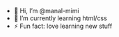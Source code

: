 - 👋 Hi, I’m @manal-mimi
- 🌱 I’m currently learning html/css
- ⚡ Fun fact: love learning new stuff

<!---
manal-mimi/manal-mimi is a ✨ special ✨ repository because its `README.md` (this file) appears on your GitHub profile.
You can click the Preview link to take a look at your changes.
--->
